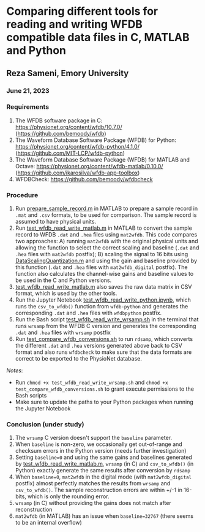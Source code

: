 # Comparing different tools for reading and writing WFDB compatible data files in C, MATLAB and Python
## Reza Sameni, Emory University
### June 21, 2023

### Requirements
1. The WFDB software package in C: https://physionet.org/content/wfdb/10.7.0/ (https://github.com/bemoody/wfdb)
2. The Waveform Database Software Package (WFDB) for Python: https://physionet.org/content/wfdb-python/4.1.0/ (https://github.com/MIT-LCP/wfdb-python)
3. The Waveform Database Software Package (WFDB) for MATLAB and Octave: https://physionet.org/content/wfdb-matlab/0.10.0/ (https://github.com/ikarosilva/wfdb-app-toolbox)
4. WFDBCheck: https://github.com/bemoody/wfdbcheck

### Procedure
1. Run [prepare_sample_record.m](prepare_sample_record.m) in MATLAB to prepare a sample record in `.mat` and `.csv` formats, to be used for comparison. The sample record is assumed to have physical units.
1. Run [test_wfdb_read_write_matlab.m](test_wfdb_read_write_matlab.m) in MATLAB to convert the sample record to WFDB `.dat` and `.hea` files using `mat2wfdb`. This code compares two approaches: A) running `mat2wfdb` with the original physical units and allowing the function to select the correct scaling and baseline (`.dat` and `.hea` files with `mat2wfdb` postfix); B) scaling the signal to 16 bits using [DataScalingQuantization.m](DataScalingQuantization.m) and using the gain and baseline provided by this function (`.dat` and `.hea` files with `mat2wfdb_digital` postfix). The function also calculates the channel-wise gains and baseline values to be used in the C and Python versions.
2. [test_wfdb_read_write_matlab.m](test_wfdb_read_write_matlab.m) also saves the raw data matrix in CSV format, which is used by the other tools. 
3. Run the Jupyter Notebook [test_wfdb_read_write_python.ipynb](test_wfdb_read_write_python.ipynb), which runs the `csv_to_wfdb()` function from `wfdb-python` and generates the corresponding `.dat` and `.hea` files with `wfdbpython` postfix. 
4. Run the Bash script [test_wfdb_read_write_wrsamp.sh](test_wfdb_read_write_wrsamp.sh) in the terminal that runs `wrsamp` from the WFDB C version and generates the corresponding `.dat` and `.hea` files with `wrsamp` postfix
5. Run [test_compare_wfdb_conversions.sh](test_compare_wfdb_conversions.sh) to run `rdsamp`, which converts the different `.dat` and `.hea` versions generated above back to CSV format and also runs `wfdbcheck` to make sure that the data formats are correct to be exported to the PhysioNet database.

*Notes*:
- Run `chmod +x test_wfdb_read_write_wrsamp.sh` and `chmod +x test_compare_wfdb_conversions.sh` to grant execute permissions to the Bash scripts
- Make sure to update the paths to your Python packages when running the Jupyter Notebook


### Conclusion (under study)
1. The `wrsamp` C version doesn't support the `baseline` parameter.
2. When `baseline` is non-zero, we occasionally get out-of-range and checksum errors in the Python version (needs further investigation)
3. Setting `baseline=0` and using the same gains and baselines generated by [test_wfdb_read_write_matlab.m](test_wfdb_read_write_matlab.m), `wrsamp` (in C) and `csv_to_wfdb()` (in Python) exactly generate the same results after conversion by `rdsamp`
4. When `baseline=0`, `mat2wfdb` in the digital mode (with `mat2wfdb_digital` postfix) almost perfectly matches the results from `wrsamp` and `csv_to_wfdb()`. The sample reconstruction errors are within +/-1 in 16-bits, which is only the rounding error.
5. `wrsamp` (in C) without providing the gains does not match after reconstruction
6. `mat2wfdb` (in MATLAB) has an issue when `baseline=32767` (there seems to be an internal overflow)
